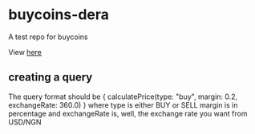 # buycoins-dera
A test repo for buycoins

View [here](https://buycoins-dera.herokuapp.com/graphiql)

## creating a query
The query format should be
    {
      calculatePrice(type: "buy", margin: 0.2, exchangeRate: 360.0)
    }
      where type is either BUY or SELL
      margin is in percentage
      and exchangeRate is, well, the exchange rate you want from USD/NGN
